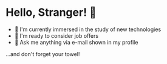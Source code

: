 # Hello, Stranger! :wave:

* :seedling: I'm currently immersed in the study of new technologies
* :briefcase: I'm ready to consider job offers
* :speech_balloon: Ask me anything via e-mail shown in my profile

...and don't forget your towel!
